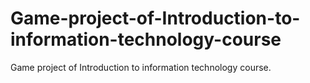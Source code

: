 # Game-project-of-Introduction-to-information-technology-course
Game project of Introduction to information technology course.
